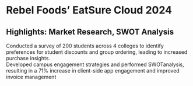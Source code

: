 # Rebel Foods’ EatSure Cloud 2024

## Highlights: Market Research, SWOT Analysis

Conducted a survey of 200 students across 4 colleges to identify preferences for student discounts and group ordering, leading to increased purchase insights.\
Developed campus engagement strategies and performed SWOTanalysis, resulting in a 71% increase in client-side app engagement and improved invoice management
